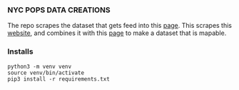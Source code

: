 ### NYC POPS DATA CREATIONS ###

The repo scrapes the dataset that gets feed into this [page](https://www.gabrielhn.com/topics/pops/). This scrapes this [website](https://apops.mas.org/find-a-pops/), and combines it with this [page](https://data.cityofnewyork.us/City-Government/Privately-Owned-Public-Spaces-POPS-/rvih-nhyn) to make a dataset that is mapable.

### Installs ###
```
python3 -m venv venv
source venv/bin/activate
pip3 install -r requirements.txt
```

